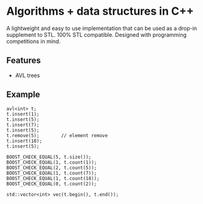 # Algorithms + data structures in C++

A lightweight and easy to use implementation that can be used as a drop-in supplement to STL. 100% STL compatible. Designed with programming competitions in mind.

## Features

* AVL trees

## Example

```
avl<int> t;
t.insert(1);
t.insert(5);
t.insert(7);
t.insert(5);
t.remove(5);        // element remove
t.insert(18);
t.insert(5);

BOOST_CHECK_EQUAL(5, t.size());
BOOST_CHECK_EQUAL(1, t.count(1));
BOOST_CHECK_EQUAL(2, t.count(5));
BOOST_CHECK_EQUAL(1, t.count(7));
BOOST_CHECK_EQUAL(1, t.count(18));
BOOST_CHECK_EQUAL(0, t.count(2));

std::vector<int> vec(t.begin(), t.end());
```
